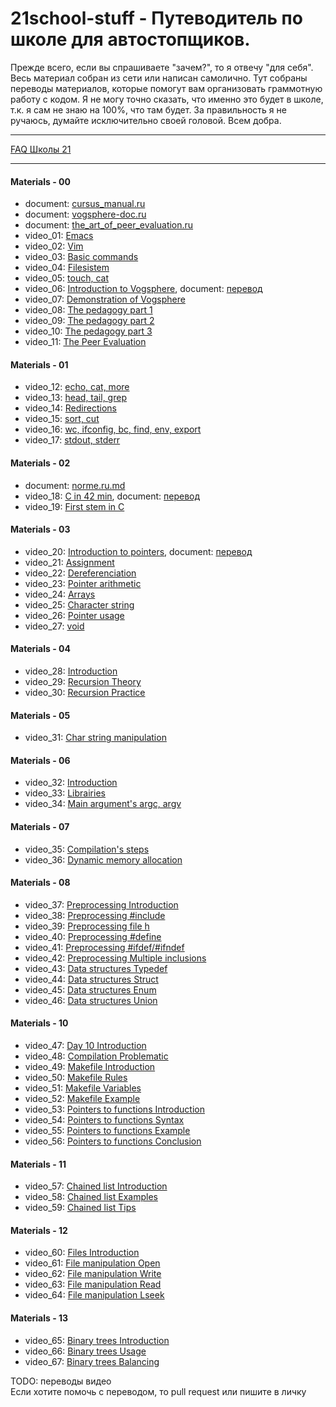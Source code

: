 # 21school-stuff - Путеводитель по школе для автостопщиков. #
  
Прежде всего, если вы спрашиваете "зачем?", то я отвечу "для себя". Весь материал собран из сети или написан самолично. Тут собраны переводы материалов, которые помогут вам организовать граммотную работу с кодом. Я не могу точно сказать, что именно это будет в школе, т.к. я сам не знаю на 100%, что там будет. За правильность я не ручаюсь, думайте исключительно своей головой. Всем добра.

---

[FAQ Школы 21](https://docs.google.com/spreadsheets/d/1TdkoNjlj8RChC64Vi9igEjNY2q_sc_JMcunMk3oYywg/edit#gid=1558877365)

---

#### Materials - 00 ####
* document: [cursus_manual.ru](materials/cursus_manual.ru.md)
* document: [vogsphere-doc.ru](materials/vogsphere-doc.ru.md)
* document: [the_art_of_peer_evaluation.ru](materials/the_art_of_peer_evaluation.md)
* video_01: [Emacs](https://youtu.be/FbOvjKqBvFY)
* video_02: [Vim](https://youtu.be/vVbq9Y-oLUQ)
* video_03: [Basic commands](https://youtu.be/Q0mZn__JB0o)
* video_04: [Filesistem](https://youtu.be/_j2Ac-Odh5Q)
* video_05: [touch, cat](https://youtu.be/9wW7jhuMCQw)
* video_06: [Introduction to Vogsphere](https://youtu.be/dyLOcpZwuEA), document: [перевод](materials/videos/06_introduction_to_vogsphere.md)
* video_07: [Demonstration of Vogsphere](https://youtu.be/Vp_1Yyoh43E)
* video_08: [The pedagogy part 1](https://youtu.be/BrrfcEtDeXs)
* video_09: [The pedagogy part 2](https://youtu.be/Vmk65GxAoXE)
* video_10: [The pedagogy part 3](https://youtu.be/dPwnbBVsAiY)
* video_11: [The Peer Evaluation](https://youtu.be/xLqp4uGx518)

#### Materials - 01 ####
* video_12: [echo, cat, more](https://youtu.be/MrDA7LpFWJA)
* video_13: [head, tail, grep](https://youtu.be/hO1Z82kS6WE)
* video_14: [Redirections](https://youtu.be/jcKlDWjvrzI)
* video_15: [sort, cut](https://youtu.be/A9Bu-zaeGZw)
* video_16: [wc, ifconfig, bc, find, env, export](https://youtu.be/0itcTgtTNzE)
* video_17: [stdout, stderr](https://youtu.be/53ez4eU3fH0)

#### Materials - 02 ####
* document: [norme.ru.md](materials/norme.ru.md)
* video_18: [C in 42 min](https://youtu.be/0NPVivMBRsU), document: [перевод](materials/videos/18_c_in_42_min.docx)
* video_19: [First stem in C](https://youtu.be/3Jlvk35xITA)

#### Materials - 03 ####
* video_20: [Introduction to pointers](https://youtu.be/lxpt8AVQ5Kc), document: [перевод](materials/videos/20_introduction_to_pointers.md)
* video_21: [Assignment](https://youtu.be/RzTDMUt3mgo)
* video_22: [Dereferenciation](https://youtu.be/sWEy1g-GLDI)
* video_23: [Pointer arithmetic](https://youtu.be/ueEQnuOAMGE)
* video_24: [Arrays](https://youtu.be/blLbmddwu0c)
* video_25: [Character string](https://youtu.be/yrr_LswaLKs)
* video_26: [Pointer usage](https://youtu.be/A0pGkVCSfM8)
* video_27: [void](https://youtu.be/JPWXdTYcLzQ)

#### Materials - 04 ####
* video_28: [Introduction](https://youtu.be/bGZ6671Cj_I)
* video_29: [Recursion Theory](https://youtu.be/RmRaX9Iha7I)
* video_30: [Recursion Practice](https://youtu.be/ZubAomTkRW0)

#### Materials - 05 ####
* video_31: [Char string manipulation](https://youtu.be/FdrnM_yCvuo)

#### Materials - 06 ####
* video_32: [Introduction](https://youtu.be/JUasjGeHLXI)
* video_33: [Librairies](https://youtu.be/kAsaS2MM7Zc)
* video_34: [Main argument's argc, argv](https://youtu.be/ZfDXV7B9xVs)

#### Materials - 07 ####
* video_35: [Compilation's steps](https://youtu.be/kQgnPdU6zcI)
* video_36: [Dynamic memory allocation](https://youtu.be/1yM9btlR-0Y)

#### Materials - 08 ####
* video_37: [Preprocessing Introduction](https://youtu.be/rcn5ieaD8cw)
* video_38: [Preprocessing #include](https://youtu.be/2LDXHgfK1_4)
* video_39: [Preprocessing file h](https://youtu.be/ViBRjqykabA)
* video_40: [Preprocessing #define](https://youtu.be/kr-gEa7f6Yg)
* video_41: [Preprocessing #ifdef/#ifndef](https://youtu.be/OgH3SPmeX5E)
* video_42: [Preprocessing Multiple inclusions](https://youtu.be/MWXa1sZGCQE)
* video_43: [Data structures Typedef](https://youtu.be/y_PkveDZOzY)
* video_44: [Data structures Struct](https://youtu.be/iCuaJVKZIUg)
* video_45: [Data structures Enum](https://youtu.be/ECZYDPpAW3U)
* video_46: [Data structures Union](https://youtu.be/fe_jRLalFBE)

#### Materials - 10 ####
* video_47: [Day 10 Introduction](https://youtu.be/Wc8QrN1Pyw0)
* video_48: [Compilation Problematic](https://youtu.be/Hgh_ibQIKvA)
* video_49: [Makefile Introduction](https://youtu.be/igooG-uWJGU)
* video_50: [Makefile Rules](https://youtu.be/8tayuPsmFBQ)
* video_51: [Makefile Variables](https://youtu.be/hKN-_OBQEqc)
* video_52: [Makefile Example](https://youtu.be/rHsp0SWtmG0)
* video_53: [Pointers to functions Introduction](https://youtu.be/xGE0whWi3yA)
* video_54: [Pointers to functions Syntax](https://youtu.be/FtEEtW6Gdoc)
* video_55: [Pointers to functions Example](https://youtu.be/BImoa42olGA)
* video_56: [Pointers to functions Conclusion](https://youtu.be/EbVaVnTN52A)

#### Materials - 11 ####
* video_57: [Chained list Introduction](https://youtu.be/26dq7wNXPOo)
* video_58: [Chained list Examples](https://youtu.be/eUmqPMxALPQ)
* video_59: [Chained list Tips](https://youtu.be/bN9ZMEaagI4)

#### Materials - 12 ####
* video_60: [Files Introduction](https://youtu.be/ckG9V9bztD8)
* video_61: [File manipulation Open](https://youtu.be/u5gdVH-xkxI)
* video_62: [File manipulation Write](https://youtu.be/QB0OWaSdoO8)
* video_63: [File manipulation Read](https://youtu.be/heu6ivppeVg)
* video_64: [File manipulation Lseek](https://youtu.be/pFfMmVTDfm8)

#### Materials - 13 ####
* video_65: [Binary trees Introduction](https://youtu.be/doc0nBHKOLQ)
* video_66: [Binary trees Usage](https://youtu.be/KQmrVph74sg)
* video_67: [Binary trees Balancing](https://youtu.be/5RE6OLZK5_0)

TODO: переводы видео  
Если хотите помочь с переводом, то pull request или пишите в личку
